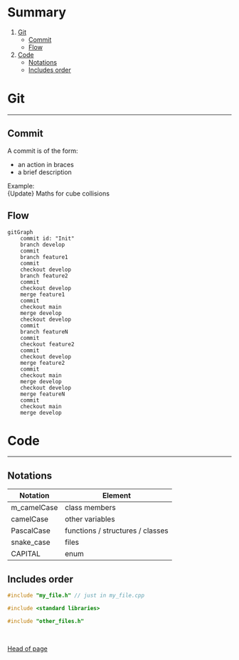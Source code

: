 # Summary

1. [Git](#git)
   - [Commit](#commit)
   - [Flow](#flow)
2. [Code](#code) 
   - [Notations](#notations)
   - [Includes order](#includes-order)


# Git

---

## Commit

A commit is of the form:
- an action in braces
- a brief description

Example:  
{Update} Maths for cube collisions

## Flow

```mermaid
gitGraph
    commit id: "Init"
    branch develop
    commit
    branch feature1
    commit
    checkout develop
    branch feature2
    commit
    checkout develop
    merge feature1
    commit
    checkout main
    merge develop
    checkout develop
    commit
    branch featureN
    commit
    checkout feature2
    commit
    checkout develop
    merge feature2
    commit
    checkout main
    merge develop
    checkout develop
    merge featureN
    commit
    checkout main
    merge develop
```


# Code

---

## Notations

Notation        | Element
-------         | ------
m_camelCase     | class members
camelCase       | other variables
PascalCase      | functions / structures / classes
snake_case      | files
CAPITAL         | enum

## Includes order

```c++
#include "my_file.h" // just in my_file.cpp

#include <standard libraries>

#include "other_files.h"
```

<br>

[Head of page](#summary)